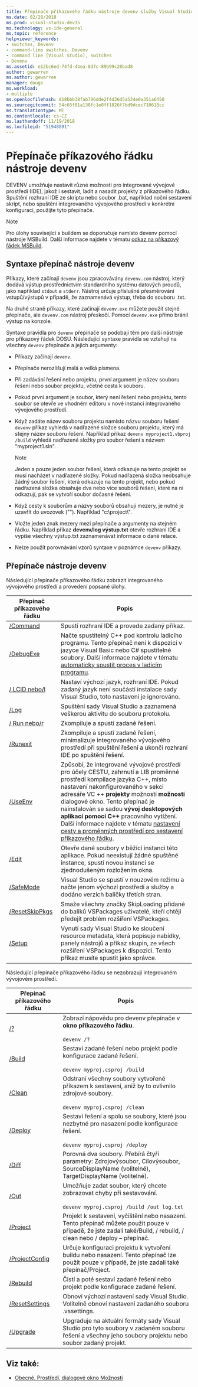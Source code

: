 ```yaml
---
title: Přepínače příkazového řádku nástroje devenv služby Visual Studio
ms.date: 02/28/2018
ms.prod: visual-studio-dev15
ms.technology: vs-ide-general
ms.topic: reference
helpviewer_keywords:
- switches, Devenv
- command-line switches, Devenv
- command line [Visual Studio], switches
- Devenv
ms.assetid: e12bc6ed-74fd-4bea-8d7c-89b99c20bad8
author: gewarren
ms.author: gewarren
manager: douge
ms.workload:
- multiple
ms.openlocfilehash: 818bbb38fab706dde2f4d36d5a534e0a351a6450
ms.sourcegitcommit: 54c65f81a138fc1e8ff1826f7bd9dcec710618cc
ms.translationtype: MT
ms.contentlocale: cs-CZ
ms.lasthandoff: 11/19/2018
ms.locfileid: "51948891"
---
```

# <a name="devenv-command-line-switches"></a>Přepínače příkazového řádku nástroje devenv

DEVENV umožňuje nastavit různé možnosti pro integrované vývojové prostředí (IDE), jakož i sestavit, ladit a nasadit projekty z příkazového řádku. Spuštění rozhraní IDE ze skriptu nebo soubor .bat, například noční sestavení skript, nebo spuštění integrovaného vývojového prostředí v konkrétní konfiguraci, použijte tyto přepínače.

> [!NOTE]
> Pro úlohy související s buildem se doporučuje namísto devenv pomocí nástroje MSBuild. Další informace najdete v tématu [odkaz na příkazový řádek MSBuild](../../msbuild/msbuild-command-line-reference.md).

## <a name="devenv-switch-syntax"></a>Syntaxe přepínač nástroje devenv

Příkazy, které začínají `devenv` jsou zpracovávány `devenv.com` nástroj, který dodává výstup prostřednictvím standardního systému datových proudů, jako například `stdout` a `stderr`. Nástroj určuje příslušné přesměrování vstupů/výstupů v případě, že zaznamenává výstup, třeba do souboru .txt.

Na druhé straně příkazy, které začínají `devenv.exe` můžete použít stejné přepínače, ale `devenv.com` nástroj přeskočí. Pomocí `devenv.exe` přímo bránil výstup na konzole.

Syntaxe pravidla pro `devenv` přepínače se podobají těm pro další nástroje pro příkazový řádek DOSU. Následující syntaxe pravidla se vztahují na všechny `devenv` přepínače a jejich argumenty:

- Příkazy začínají `devenv`.

- Přepínače nerozlišují malá a velká písmena.

- Při zadávání řešení nebo projektu, první argument je název souboru řešení nebo soubor projektu, včetně cesta k souboru.

- Pokud první argument je soubor, který není řešení nebo projektu, tento soubor se otevře ve vhodném editoru v nové instanci integrovaného vývojového prostředí.

- Když zadáte název souboru projektu namísto názvu souboru řešení `devenv` příkaz vyhledá v nadřazené složce souboru projektu, který má stejný název souboru řešení. Například příkaz `devenv myproject1.vbproj /build` vyhledá nadřazené složky pro soubor řešení s názvem "myproject1.sln".

    > [!NOTE]
    > Jeden a pouze jeden soubor řešení, která odkazuje na tento projekt se musí nacházet v nadřazené složky. Pokud nadřazená složka neobsahuje žádný soubor řešení, která odkazuje na tento projekt, nebo pokud nadřazená složka obsahuje dva nebo více souborů řešení, které na ni odkazují, pak se vytvoří soubor dočasné řešení.

- Když cesty k souborům a názvy souborů obsahují mezery, je nutné je uzavřít do uvozovek (""). Například "c:\project\\".

- Vložte jeden znak mezery mezi přepínače a argumenty na stejném řádku. Například příkaz **devenv/log výstup.txt** otevře rozhraní IDE a vypíše všechny výstup.txt zaznamenávat informace o dané relace.

- Nelze použít porovnávání vzorů syntaxe v poznámce `devenv` příkazy.

## <a name="devenv-switches"></a>Přepínače nástroje devenv

Následující přepínače příkazového řádku zobrazit integrovaného vývojového prostředí a provedení popsané úlohy.

|Přepínač příkazového řádku|Popis|
| - |-----------------|
|[/Command](../../ide/reference/command-devenv-exe.md)|Spustí rozhraní IDE a provede zadaný příkaz.|
|[/DebugExe](../../ide/reference/debugexe-devenv-exe.md)|Načte spustitelný C++ pod kontrolu ladicího programu. Tento přepínač není k dispozici v jazyce Visual Basic nebo C# spustitelné soubory. Další informace najdete v tématu [automaticky spustit proces v ladicím programu](../../debugger/debug-multiple-processes.md#BKMK_Automatically_start_an_process_in_the_debugger).|
|[/ LCID nebo/l](../../ide/reference/lcid-devenv-exe.md)|Nastaví výchozí jazyk, rozhraní IDE. Pokud zadaný jazyk není součástí instalace sady Visual Studio, toto nastavení je ignorováno.|
|[/Log](../../ide/reference/log-devenv-exe.md)|Spuštění sady Visual Studio a zaznamená veškerou aktivitu do souboru protokolu.|
|[/ Run nebo/r](../../ide/reference/run-devenv-exe.md)|Zkompiluje a spustí zadané řešení.|
|[/Runexit](../../ide/reference/runexit-devenv-exe.md)|Zkompiluje a spustí zadané řešení, minimalizuje integrovaného vývojového prostředí při spuštění řešení a ukončí rozhraní IDE po spuštění řešení.|
|[/UseEnv](../../ide/reference/useenv-devenv-exe.md)|Způsobí, že integrované vývojové prostředí pro účely CESTU, zahrnutí a LIB proměnné prostředí kompilace jazyka C++, místo nastavení nakonfigurovaného v sekci adresáře VC ++ **projekty** možnosti **možnosti** dialogové okno. Tento přepínač je nainstalován se sadou **vývoj desktopových aplikací pomocí C++** pracovního vytížení. Další informace najdete v tématu [nastavení cesty a proměnných prostředí pro sestavení příkazového řádku](/cpp/build/setting-the-path-and-environment-variables-for-command-line-builds).|
|[/Edit](../../ide/reference/edit-devenv-exe.md)|Otevře dané soubory v běžící instanci této aplikace. Pokud neexistují žádné spuštěné instance, spustí novou instanci se zjednodušeným rozložením okna.|
|[/SafeMode](../../ide/reference/safemode-devenv-exe.md)|Visual Studio se spustí v nouzovém režimu a načte jenom výchozí prostředí a služby a dodáno verzích balíčky třetích stran.|
|[/ResetSkipPkgs](../../ide/reference/resetskippkgs-devenv-exe.md)|Smaže všechny značky SkipLoading přidané do balíků VSPackages uživatelé, kteří chtějí předejít problém rozšíření VSPackages.|
|[/Setup](../../ide/reference/setup-devenv-exe.md)|Vynutí sady Visual Studio ke sloučení resource metadata, která popisuje nabídky, panely nástrojů a příkaz skupin, ze všech rozšíření VSPackages k dispozici. Tento příkaz musíte spustit jako správce.|

Následující přepínače příkazového řádku se nezobrazují integrovaném vývojovém prostředí.

|Přepínač příkazového řádku|Popis|
| - |-----------------|
|[/?](../../ide/reference/q-devenv-exe.md)|Zobrazí nápovědu pro devenv přepínače v **okno příkazového řádku**.<br /><br /> `devenv /?`|
|[/Build](../../ide/reference/build-devenv-exe.md)|Sestaví zadané řešení nebo projekt podle konfigurace zadané řešení.<br /><br /> `devenv myproj.csproj /build`|
|[/Clean](../../ide/reference/clean-devenv-exe.md)|Odstraní všechny soubory vytvořené příkazem k sestavení, aniž by to ovlivnilo zdrojové soubory.<br /><br /> `devenv myproj.csproj /clean`|
|[/Deploy](../../ide/reference/deploy-devenv-exe.md)|Sestaví řešení a spolu se soubory, které jsou nezbytné pro nasazení podle konfigurace řešení.<br /><br /> `devenv myproj.csproj /deploy`|
|[/Diff](../../ide/reference/diff.md)|Porovná dva soubory. Přebírá čtyři parametry: Zdrojovýsoubor, Cílovýsoubor, SourceDisplayName (volitelné), TargetDisplayName (volitelné).|
|[/Out](../../ide/reference/out-devenv-exe.md)|Umožňuje zadat soubor, který chcete zobrazovat chyby při sestavování.<br /><br /> `devenv myproj.csproj /build /out log.txt`|
|[/Project](../../ide/reference/project-devenv-exe.md)|Projekt k sestavení, vyčištění nebo nasazení. Tento přepínač můžete použít pouze v případě, že jste zadali také/Build, / rebuild, / clean nebo / deploy – přepínač.|
|[/ProjectConfig](../../ide/reference/projectconfig-devenv-exe.md)|Určuje konfiguraci projektu k vytvoření buildu nebo nasazení. Tento přepínač lze použít pouze v případě, že jste zadali také přepínač/Project.|
|[/Rebuild](../../ide/reference/rebuild-devenv-exe.md)|Čistí a poté sestaví zadané řešení nebo projekt podle konfigurace zadané řešení.|
|[/ResetSettings](../../ide/reference/resetsettings-devenv-exe.md)|Obnoví výchozí nastavení sady Visual Studio. Volitelně obnoví nastavení zadaného souboru .vssettings.|
|[/Upgrade](../../ide/reference/upgrade-devenv-exe.md)|Upgraduje na aktuální formáty sady Visual Studio pro tyto soubory v zadaném souboru řešení a všechny jeho soubory projektu nebo soubor zadaný projekt.|

## <a name="see-also"></a>Viz také:

* [Obecné, Prostředí, dialogové okno Možnosti](../../ide/reference/general-environment-options-dialog-box.md)
